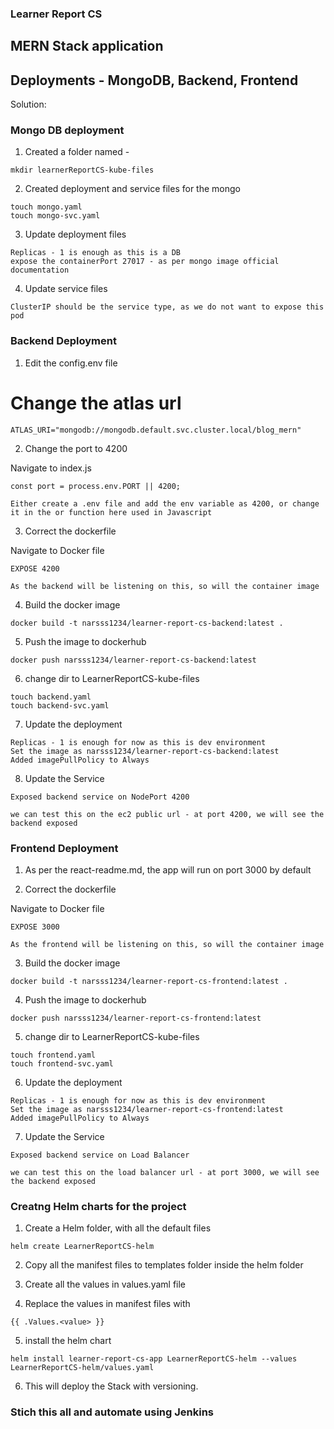 ### Learner Report CS

## MERN Stack application

## Deployments - MongoDB, Backend, Frontend

Solution:

### Mongo DB deployment

1. Created a folder named -

```
mkdir learnerReportCS-kube-files
```

2. Created deployment and service files for the mongo

```
touch mongo.yaml
touch mongo-svc.yaml
```

3. Update deployment files

```
Replicas - 1 is enough as this is a DB
expose the containerPort 27017 - as per mongo image official documentation
```

4. Update service files

```
ClusterIP should be the service type, as we do not want to expose this pod
```

### Backend Deployment

1. Edit the config.env file

# Change the atlas url
```
ATLAS_URI="mongodb://mongodb.default.svc.cluster.local/blog_mern"
```
2. Change the port to 4200

Navigate to index.js

```
const port = process.env.PORT || 4200;

Either create a .env file and add the env variable as 4200, or change it in the or function here used in Javascript
```

3. Correct the dockerfile

Navigate to Docker file

```
EXPOSE 4200

As the backend will be listening on this, so will the container image
```

4. Build the docker image

```
docker build -t narsss1234/learner-report-cs-backend:latest .
```

5. Push the image to dockerhub

```
docker push narsss1234/learner-report-cs-backend:latest
```

6. change dir to LearnerReportCS-kube-files

```
touch backend.yaml
touch backend-svc.yaml
```

7. Update the deployment

```
Replicas - 1 is enough for now as this is dev environment
Set the image as narsss1234/learner-report-cs-backend:latest
Added imagePullPolicy to Always

```

8. Update the Service

```
Exposed backend service on NodePort 4200

we can test this on the ec2 public url - at port 4200, we will see the backend exposed
```

### Frontend Deployment

1. As per the react-readme.md, the app will run on port 3000 by default


2. Correct the dockerfile

Navigate to Docker file

```
EXPOSE 3000

As the frontend will be listening on this, so will the container image
```

3. Build the docker image

```
docker build -t narsss1234/learner-report-cs-frontend:latest .
```

4. Push the image to dockerhub

```
docker push narsss1234/learner-report-cs-frontend:latest
```

5. change dir to LearnerReportCS-kube-files

```
touch frontend.yaml
touch frontend-svc.yaml
```

6. Update the deployment

```
Replicas - 1 is enough for now as this is dev environment
Set the image as narsss1234/learner-report-cs-frontend:latest
Added imagePullPolicy to Always

```

7. Update the Service

```
Exposed backend service on Load Balancer

we can test this on the load balancer url - at port 3000, we will see the backend exposed
```


### Creatng Helm charts for the project

1. Create a Helm folder, with all the default files

```
helm create LearnerReportCS-helm
```

2. Copy all the manifest files to templates folder inside the helm folder

3. Create all the values in values.yaml file 

4. Replace the values in manifest files with 

```
{{ .Values.<value> }}
```

5. install the helm chart

```
helm install learner-report-cs-app LearnerReportCS-helm --values LearnerReportCS-helm/values.yaml
```

6. This will deploy the Stack with versioning.


### Stich this all and automate using Jenkins

